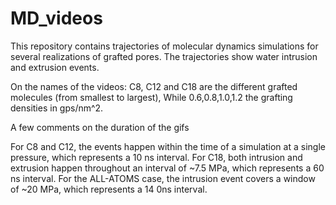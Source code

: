 # MD_videos

This repository contains trajectories of molecular dynamics simulations for several realizations of grafted pores.
The trajectories show water intrusion and extrusion events.

On the names of the videos: C8, C12 and C18 are the different grafted molecules (from smallest to largest), While 0.6,0.8,1.0,1.2 the grafting densities in gps/nm^2.

A few comments on the duration of the gifs

For C8 and C12, the events happen within the time of a simulation at a single pressure, which represents a 10 ns interval.
For C18, both intrusion and extrusion happen throughout an interval of ~7.5 MPa, which represents a 60 ns interval.
For the ALL-ATOMS case, the intrusion event covers a window of ~20 MPa, which represents a 14 0ns interval.

